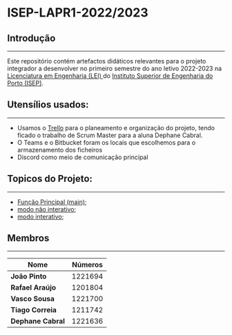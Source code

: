 # ISEP-LAPR1-2022/2023

## Introdução ##
------------------
Este repositório contém artefactos didáticos relevantes para o projeto integrador a desenvolver no primeiro semestre do ano letivo 2022-2023 na [Licenciatura em Engenharia (LEI) ](http://www.isep.ipp.pt/Course/Course/26) do [Instituto Superior de Engenharia do Porto (ISEP)](http://www.isep.ipp.pt).


## Utensílios usados: ##
----------------------

* Usamos o [Trello](https://trello.com/invite/b/aXVvZb4x/ATTIa6ee83f0535319d46e8643906e95abbc11A8D2B8/lapr11dmgrupo02) para o planeamento e organização do projeto, tendo ficado o trabalho de Scrum Master para a aluna Dephane Cabral.
* O Teams e o Bitbucket foram os locais que escolhemos para o armazenamento dos ficheiros
* Discord como meio de comunicação principal

## Topicos do Projeto: ##
-------------------------
* [Função Principal (main)](documentos/main.md);
* [modo não interativo](documentos/modoNaoInterativo.md);
* [modo interativo](documentos/modoInterativo.md);

## Membros ##
------------------

| Nome               | Números |
|--------------------|---------|
| **João Pinto**     | 1221694 |
| **Rafael Araújo**  | 1201804 |
| **Vasco Sousa**    | 1221700 |
| **Tiago Correia**  | 1211742 |
| **Dephane Cabral** | 1221636 |
